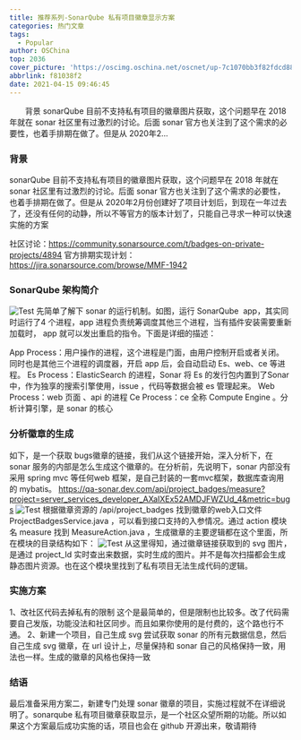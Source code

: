 ```yaml
---
title: 推荐系列-SonarQube 私有项目徽章显示方案
categories: 热门文章
tags:
  - Popular
author: OSChina
top: 2036
cover_picture: 'https://oscimg.oschina.net/oscnet/up-7c1070bb3f82fdcd88678b24fd6a628579e.png'
abbrlink: f81038f2
date: 2021-04-15 09:46:45
---
```


&emsp;&emsp;背景 sonarQube 目前不支持私有项目的徽章图片获取，这个问题早在 2018 年就在 sonar 社区里有过激烈的讨论。后面 sonar 官方也关注到了这个需求的必要性，也着手排期在做了。但是从 2020年2...
<!-- more -->

                                                                                                                                                                                         
### 背景 
sonarQube 目前不支持私有项目的徽章图片获取，这个问题早在 2018 年就在 sonar 社区里有过激烈的讨论。后面 sonar 官方也关注到了这个需求的必要性，也着手排期在做了。但是从 2020年2月份创建好了项目计划后，到现在一年过去了，还没有任何的动静，所以不等官方的版本计划了，只能自己寻求一种可以快速实施的方案 
 
 社区讨论：https://community.sonarsource.com/t/badges-on-private-projects/4894 
 官方排期实现计划：https://jira.sonarsource.com/browse/MMF-1942 
 
 
### SonarQube 架构简介 
![Test](https://oscimg.oschina.net/oscnet/up-7c1070bb3f82fdcd88678b24fd6a628579e.png  'SonarQube 私有项目徽章显示方案') 
先简单了解下 sonar 的运行机制。如图，运行 SonarQube  app，其实同时运行了4 个进程，app 进程负责统筹调度其他三个进程，当有插件安装需要重新加载时， app 就可以发出重启的指令。下面是详细的描述： 
 
 App Process：用户操作的进程，这个进程是门面，由用户控制开启或者关闭。同时也是其他三个进程的调度器，开启 app 后，会自动启动 Es、web、ce 等进程。 
 Es Process：ElasticSearch 的进程，Sonar 将 Es 的发行包内置到了Sonar 中，作为独享的搜索引擎使用，issue ，代码等数据会被 es 管理起来。 
 Web Process：web 页面 、api 的进程 
 Ce Process：ce 全称 Compute Engine 。分析计算引擎，是 sonar 的核心 
 
 
### 分析徽章的生成 
如下，是一个获取 bugs徽章的链接，我们从这个链接开始，深入分析下，在 sonar 服务的内部是怎么生成这个徽章的。在分析前，先说明下，sonar 内部没有采用 spring mvc 等任何web 框架，是自己封装的一套mvc框架，数据库查询用的 mybatis。 
https://qa-sonar.dev.com/api/project_badges/measure?project=server_services_developer_AXaIXEx52AMDJFWZUd_4&metric=bugs 
![Test](https://oscimg.oschina.net/oscnet/up-7c1070bb3f82fdcd88678b24fd6a628579e.png  'SonarQube 私有项目徽章显示方案') 
根据徽章资源的 /api/project_badges 找到徽章的web入口文件 ProjectBadgesService.java ，可以看到接口支持的入参情况。通过 action 模块名 measure 找到 MeasureAction.java ，生成徽章的主要逻辑都在这个里面，所在模块的目录结构如下： 
![Test](https://oscimg.oschina.net/oscnet/up-7c1070bb3f82fdcd88678b24fd6a628579e.png  'SonarQube 私有项目徽章显示方案') 
从这里得知，通过徽章链接获取到的 svg 图片，是通过 project_Id 实时查出来数据，实时生成的图片。并不是每次扫描都会生成静态图片资源。也在这个模块里找到了私有项目无法生成代码的逻辑。 
 
### 实施方案 
1、改社区代码去掉私有的限制 
这个是最简单的，但是限制也比较多。改了代码需要自己发版，功能没法和社区同步。而且如果你使用的是付费的，这个路也行不通。 
2、新建一个项目，自己生成 svg 
尝试获取 sonar 的所有元数据信息，然后自己生成 svg 徽章，在 url 设计上，尽量保持和 sonar 自己的风格保持一致，用法也一样。生成的徽章的风格也保持一致 
 
### 结语 
最后准备采用方案二，新建专门处理 sonar 徽章的项目，实施过程就不在详细说明了。sonarqube 私有项目徽章获取显示，是一个社区众望所期的功能。所以如果这个方案最后成功实施的话，项目也会在 github 开源出来，敬请期待
                                        